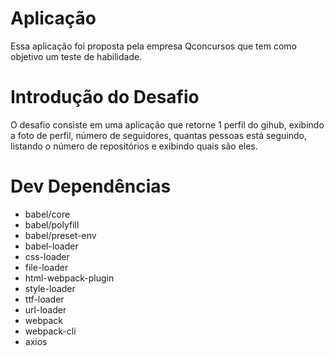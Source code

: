 # Aplicação 
Essa aplicação foi proposta pela empresa Qconcursos que tem como objetivo um teste de habilidade. 

# Introdução do Desafio
O desafio consiste em uma aplicação que  retorne 1 perfil do gihub, exibindo a foto de perfil, número de seguidores, quantas pessoas está seguindo, listando o número de repositórios e exibindo quais são eles.

# Dev Dependências 

* babel/core
* babel/polyfill
* babel/preset-env
* babel-loader
* css-loader
* file-loader
* html-webpack-plugin
* style-loader
* ttf-loader
* url-loader
* webpack
* webpack-cli
* axios 
